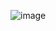 ![image](https://github.com/CadisRaziel/.net-basic/assets/70340981/095305a0-f64b-47eb-96cf-57a7221f3e09)
